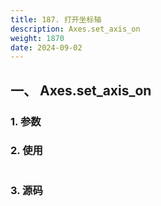 ```yaml
---
title: 187. 打开坐标轴
description: Axes.set_axis_on
weight: 1870
date: 2024-09-02
---
```

<style>
th, td {
  border: 1px solid rgb(190, 190, 190);
}
</style>


## 一、 Axes.set_axis_on


### 1. 参数




### 2. 使用



```python


```


### 3. 源码
```python

```





